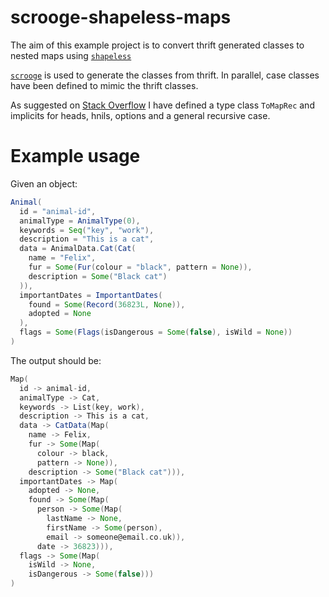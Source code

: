 # scrooge-shapeless-maps
The aim of this example project is to convert thrift generated classes to nested maps using [`shapeless`](https://github.com/milessabin/shapeless)

[`scrooge`](https://github.com/twitter/scrooge) is used to generate the classes from thrift.
In parallel, case classes have been defined to mimic the thrift classes.

As suggested on [Stack Overflow](http://stackoverflow.com/questions/31633563/converting-nested-case-classes-to-nested-maps-using-shapeless) I have defined a type class `ToMapRec` and implicits for heads, hnils, options and a general recursive case.

# Example usage
Given an object:
```scala
Animal(
  id = "animal-id",
  animalType = AnimalType(0),
  keywords = Seq("key", "work"),
  description = "This is a cat",
  data = AnimalData.Cat(Cat(
    name = "Felix",
    fur = Some(Fur(colour = "black", pattern = None)),
    description = Some("Black cat")
  )),
  importantDates = ImportantDates(
    found = Some(Record(36823L, None)),
    adopted = None
  ),
  flags = Some(Flags(isDangerous = Some(false), isWild = None))
)
```
The output should be:
```scala
Map(
  id -> animal-id, 
  animalType -> Cat,
  keywords -> List(key, work),
  description -> This is a cat,
  data -> CatData(Map(
    name -> Felix,
    fur -> Some(Map(
      colour -> black,
      pattern -> None)),
    description -> Some("Black cat"))),
  importantDates -> Map(
    adopted -> None, 
    found -> Some(Map(
      person -> Some(Map(
        lastName -> None, 
        firstName -> Some(person), 
        email -> someone@email.co.uk)), 
      date -> 36823))),
  flags -> Some(Map(
    isWild -> None, 
    isDangerous -> Some(false)))
)
```
